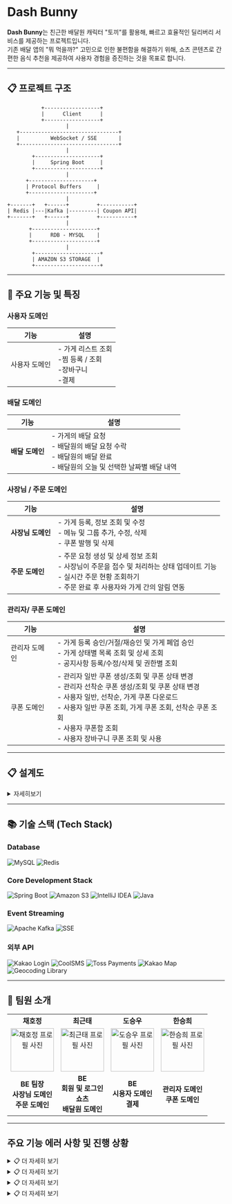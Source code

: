 # **Dash Bunny**



**Dash Bunny**는 친근한 배달원 캐릭터 "토끼"를 활용해, 빠르고 효율적인 딜리버리 서비스를 제공하는 프로젝트입니다. <br>
기존 배달 앱의 "뭐 먹을까?" 고민으로 인한 불편함을 해결하기 위해, 쇼츠 콘텐츠로 간편한 음식 추천을 제공하여 사용자 경험을 증진하는 것을 목표로 합니다.

---

## 📋 프로젝트 구조
```plaintext
           +------------------+       
           |      Client      |       
           +------------------+       
                   |                 
   +--------------------------------+       
   |          WebSocket / SSE       |       
   +--------------------------------+       
                   |                 
        +---------------------+          
        |     Spring Boot     |          
        +---------------------+          
                   |                 
      +---------------------+          
      | Protocol Buffers     |          
      +---------------------+          
                   |                 
+-------+   +------+         +-----------+
| Redis |---|Kafka |---------| Coupon API|
+-------+   +------+         +-----------+
                   |                 
       +---------------------+            
       |      RDB - MYSQL    |           
       +---------------------+            
                   |                 
        +---------------------+         
        | AMAZON S3 STORAGE  |          
        +---------------------+         
```
---
## 📌 주요 기능 및 특징

### **사용자 도메인**

| 기능                          | 설명                                                                                                                                                     |
|------------------------------------|------------------------------------------------------------------------------------------------------------------------------|
| 사용자 도메인                       | - 가게 리스트 조회 <br> -찜 등록 / 조회<br>-장바구니<br>-결제<br> 

### **배달 도메인**                       
| **기능**                          | **설명**                                                                                              |
|------------------------------------|------------------------------------------------------------------------------------------------------|
| **배달 도메인**                     |- 가게의 배달 요청 <br>- 배달원의 배달 요청 수락<br>- 배달원의 배달 완료<br>- 배달원의 오늘 및 선택한 날짜별  배달 내역<br>                     |           

### **사장님 / 주문 도메인**

| **기능**                          | **설명**                                                                                              |
|------------------------------------|------------------------------------------------------------------------------------------------------|
| **사장님 도메인**                     | - 가게 등록, 정보 조회 및 수정<br>- 메뉴 및 그룹 추가, 수정, 삭제<br>- 쿠폰 발행 및 삭제                     |                    |
| **주문 도메인**                     | - 주문 요청 생성 및 상세 정보 조회<br>- 사장님이 주문을 접수 및 처리하는 상태 업데이트 기능<br>- 실시간 주문 현황 조회하기 <br>- 주문 완료 후 사용자와 가게 간의 알림 연동  |

### 관리자/ 쿠폰 도메인
| 기능                          | 설명                                                                                              |
|------------------------------------|------------------------------------------------------------------------------------------------------|
| 관리자 도메인                     | - 가게 등록 승인/거절/재승인 및 가게 폐업 승인<br>- 가게 상태별 목록 조회 및 상세 조회<br>- 공지사항 등록/수정/삭제 및 권한별 조회                    |                    |
| 쿠폰 도메인                     | - 관리자 일반 쿠폰 생성/조회 및 쿠폰 상태 변경 <br>- 관리자 선착순 쿠폰 생성/조회 및 쿠폰 상태 변경  <br>- 사용자 일반, 선착순, 가게 쿠폰 다운로드 <br>- 사용자 일반 쿠폰 조회, 가게 쿠폰 조회, 선착순 쿠폰 조회 <br>- 사용자 쿠폰함 조회 <br>- 사용자 장바구니 쿠폰 조회 및 사용 |

---
## 📋 설계도
<details>
<summary>자세히보기</summary>

-작성

</details>

---

## 📚 기술 스택 (Tech Stack)

### Database
![MySQL](https://img.shields.io/badge/MySQL-4479A1?style=flat&logo=mysql&logoColor=white)
![Redis](https://img.shields.io/badge/Redis-DC382D?style=flat&logo=redis&logoColor=white)

### Core Development Stack
![Spring Boot](https://img.shields.io/badge/Spring%20Boot-6DB33F?style=flat&logo=spring-boot&logoColor=white)
![Amazon S3](https://img.shields.io/badge/Amazon%20S3-569A31?style=flat&logo=amazon-s3&logoColor=white)
![IntelliJ IDEA](https://img.shields.io/badge/IntelliJ%20IDEA-000000?style=flat&logo=intellij-idea&logoColor=white)
![Java](https://img.shields.io/badge/Java-007396?style=flat&logo=java&logoColor=white)

### Event Streaming
![Apache Kafka](https://img.shields.io/badge/Apache%20Kafka-231F20?style=flat&logo=apache-kafka&logoColor=white)
![SSE](https://img.shields.io/badge/Spring%20SSE-6DB33F?style=flat&logo=java&logoColor=white)

### 외부 API
![Kakao Login](https://img.shields.io/badge/Kakao%20Login-FFCD00?style=flat&logo=kakao&logoColor=white)
![CoolSMS](https://img.shields.io/badge/CoolSMS-008ED2?style=flat&logo=twilio&logoColor=white)
![Toss Payments](https://img.shields.io/badge/Toss%20Payments-0054FF?style=flat&logo=tosspayments&logoColor=white)
![Kakao Map](https://img.shields.io/badge/Kakao%20Map-FFCD00?style=flat&logo=kakao&logoColor=white)
![Geocoding Library](https://img.shields.io/badge/Geocoding%20Library-4E73DF?style=flat&logo=google-maps&logoColor=white)

---



## 📌 팀원 소개

<table>
  <tbody>
    <!-- 첫 번째 행: 팀원 이름 -->
    <tr>
      <td align="center"><b>채호정</b></td>
      <td align="center"><b>최근태</b></td>
      <td align="center"><b>도승우</b></td>
      <td align="center"><b>한승희</b></td>
    </tr>
    <tr>
      <td align="center">
        <a href="https://github.com/Hojeong016">
          <img src="https://avatars.githubusercontent.com/Hojeong016" width="100px;" alt="채호정 프로필 사진"/>
        </a>
      </td>
      <td align="center">
        <a href="https://github.com/GeunTae-C">
           <img src="https://avatars.githubusercontent.com/GeunTae-C" width="100px;" alt="최근태 프로필 사진"/>
        </a>
      </td>
      <td align="center">
        <a href="https://github.com/MagongDo">
        <img src="https://avatars.githubusercontent.com/MagongDo" width="100px;" alt="도승우 프로필 사진"/>
        </a>
      </td>
      <td align="center">
        <a href="https://github.com/SeungHuiHan">
          <img src="https://avatars.githubusercontent.com/SeungHuiHan" width="100px;" alt="한승희 프로필 사진"/>
        </a>
      </td>
    </tr>
    <tr>
      <td align="center"><b>BE 팀장<br/>사장님 도메인<br>주문 도메인</b></td>
      <td align="center"><b>BE<br/>회원 및 로그인<br/>쇼츠<br/>배달원 도메인<br/></b></td>
      <td align="center"><b>BE<br/>시용자 도메인<br/>결제</b></td>
      <td align="center"><b>관리자 도메인<br/>쿠폰 도메인</td>
    </tr>
  </tbody>
</table>

---
## 주요 기능 에러 사항 및 진행 상황 

<details>
<summary>📋 더 자세히 보기</summary>

-작성

</details>

<details>
<summary>📋 더 자세히 보기</summary>

-작성

</details>

<details>
<summary>📋 더 자세히 보기</summary>

-작성

</details>

<details>
<summary>📋 더 자세히 보기</summary>

-작성

</details>







